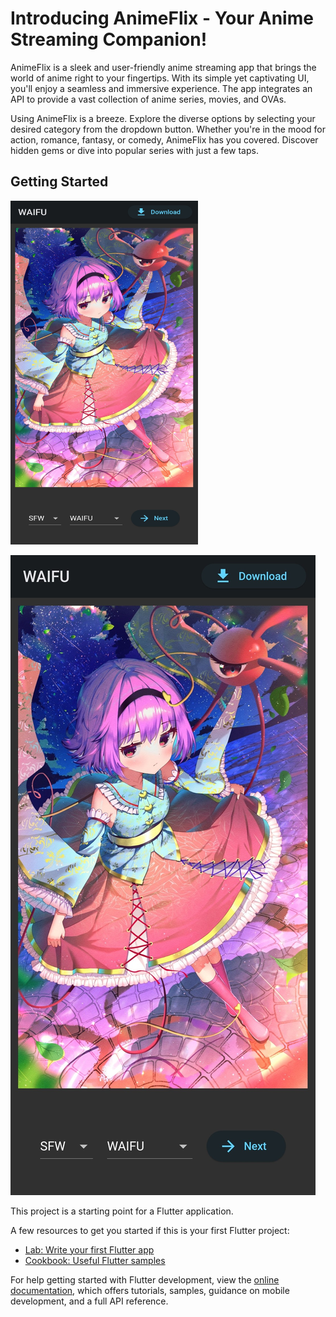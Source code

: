 # Introducing AnimeFlix - Your Anime Streaming Companion!
AnimeFlix is a sleek and user-friendly anime streaming app that brings the world of anime right to your fingertips. With its simple yet captivating UI, you'll enjoy a seamless and immersive experience. The app integrates an API to provide a vast collection of anime series, movies, and OVAs.

Using AnimeFlix is a breeze. Explore the diverse options by selecting your desired category from the dropdown button. Whether you're in the mood for action, romance, fantasy, or comedy, AnimeFlix has you covered. Discover hidden gems or dive into popular series with just a few taps.



## Getting Started

<img src='lib\images\readmeimg\page1.jpg' width=300 height=550>

![](lib\images\readmeimg\page1.jpg)

This project is a starting point for a Flutter application.

A few resources to get you started if this is your first Flutter project:

- [Lab: Write your first Flutter app](https://docs.flutter.dev/get-started/codelab)
- [Cookbook: Useful Flutter samples](https://docs.flutter.dev/cookbook)

For help getting started with Flutter development, view the
[online documentation](https://docs.flutter.dev/), which offers tutorials,
samples, guidance on mobile development, and a full API reference.
